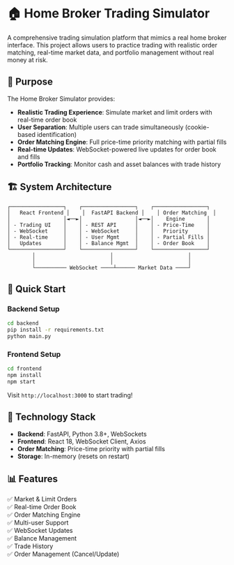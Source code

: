 # 🏠 Home Broker Trading Simulator

A comprehensive trading simulation platform that mimics a real home broker interface. This project allows users to practice trading with realistic order matching, real-time market data, and portfolio management without real money at risk.

## 🧠 Purpose

The Home Broker Simulator provides:
- **Realistic Trading Experience**: Simulate market and limit orders with real-time order book
- **User Separation**: Multiple users can trade simultaneously (cookie-based identification)  
- **Order Matching Engine**: Full price-time priority matching with partial fills
- **Real-time Updates**: WebSocket-powered live updates for order book and fills
- **Portfolio Tracking**: Monitor cash and asset balances with trade history

## 🏗️ System Architecture

```
┌─────────────────┐    ┌─────────────────┐    ┌─────────────────┐
│   React Frontend │    │  FastAPI Backend │    │ Order Matching  │
│                 │◄──►│                 │◄──►│    Engine       │
│ - Trading UI    │    │ - REST API      │    │ - Price-Time    │
│ - WebSocket     │    │ - WebSocket     │    │   Priority      │
│ - Real-time     │    │ - User Mgmt     │    │ - Partial Fills │
│   Updates       │    │ - Balance Mgmt  │    │ - Order Book    │
└─────────────────┘    └─────────────────┘    └─────────────────┘
        │                        │                        │
        │                        │                        │
        └────────── WebSocket ────┴────── Market Data ────┘
```

## 🚀 Quick Start

### Backend Setup
```bash
cd backend
pip install -r requirements.txt
python main.py
```

### Frontend Setup  
```bash
cd frontend
npm install
npm start
```

Visit `http://localhost:3000` to start trading!

## 🔧 Technology Stack

- **Backend**: FastAPI, Python 3.8+, WebSockets
- **Frontend**: React 18, WebSocket Client, Axios
- **Order Matching**: Price-time priority with partial fills
- **Storage**: In-memory (resets on restart)

## 📊 Features

✅ Market & Limit Orders  
✅ Real-time Order Book  
✅ Order Matching Engine  
✅ Multi-user Support  
✅ WebSocket Updates  
✅ Balance Management  
✅ Trade History  
✅ Order Management (Cancel/Update)
